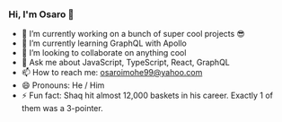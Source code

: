 ### Hi, I'm Osaro 👋


- 🔭 I’m currently working on a bunch of super cool projects 😎
- 🌱 I’m currently learning GraphQL with Apollo
- 👯 I’m looking to collaborate on anything cool
- 💬 Ask me about JavaScript, TypeScript, React, GraphQL
- 📫 How to reach me: osaroimohe99@yahoo.com
- 😄 Pronouns: He / Him
- ⚡ Fun fact: Shaq hit almost 12,000 baskets in his career. Exactly 1 of them was a 3-pointer.

